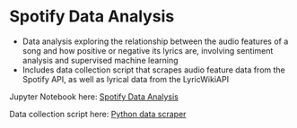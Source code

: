 # Spotify Data Analysis
- Data analysis exploring the relationship between the audio features of a song and how positive or negative its lyrics are, involving sentiment analysis and supervised machine learning
- Includes data collection script that scrapes audio feature data from the Spotify API, as well as lyrical data from the LyricWikiAPI


Jupyter Notebook here: [Spotify Data Analysis](Data-Analysis.ipynb)

Data collection script here: [Python data scraper](download_data.py)

